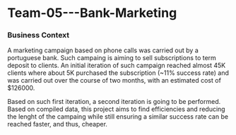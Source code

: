 # Team-05---Bank-Marketing

### Business Context

A marketing campaign based on phone calls was carried out by a portuguese bank. Such campaing is aiming to sell subscriptions to term deposit to clients. An initial iteration of such campaign reached almost 45K clients where about 5K purchased the subscription (~11% success rate) and was carried out over the course of two months, with an estimated cost of $126000. 

Based on such first iteration, a second iteration is going to be performed. Based on compiled data, this project aims to find efficiencies and reducing the lenght of the campaing while still ensuring a similar success rate can be reached faster, and thus, cheaper.  